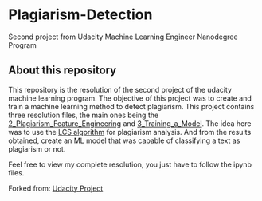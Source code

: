 # Plagiarism-Detection
Second project from Udacity Machine Learning Engineer Nanodegree Program

## About this repository
This repository is the resolution of the second project of the udacity machine learning program. The objective of this project was to create and train a machine learning method to detect plagiarism. This project contains three resolution files, the main ones being the [2_Plagiarism_Feature_Engineering](https://github.com/LMicol/Plagiarism-Detection/blob/master/2_Plagiarism_Feature_Engineering.ipynb) and [3_Training_a_Model](https://github.com/LMicol/Plagiarism-Detection/blob/master/3_Training_a_Model.ipynb). The idea here was to use the [LCS algorithm](https://en.wikipedia.org/wiki/Longest_common_subsequence_problem) for plagiarism analysis. And from the results obtained, create an ML model that was capable of classifying a text as plagiarism or not.

Feel free to view my complete resolution, you just have to follow the ipynb files.

Forked from: [Udacity Project](https://github.com/udacity/ML_SageMaker_Studies/tree/master/Project_Plagiarism_Detection)
